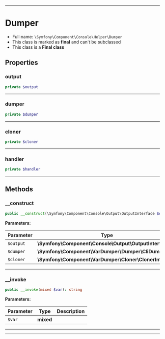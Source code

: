 ***

# Dumper





* Full name: `\Symfony\Component\Console\Helper\Dumper`
* This class is marked as **final** and can't be subclassed
* This class is a **Final class**



## Properties


### output



```php
private $output
```






***

### dumper



```php
private $dumper
```






***

### cloner



```php
private $cloner
```






***

### handler



```php
private $handler
```






***

## Methods


### __construct



```php
public __construct(\Symfony\Component\Console\Output\OutputInterface $output, \Symfony\Component\VarDumper\Dumper\CliDumper $dumper = null, \Symfony\Component\VarDumper\Cloner\ClonerInterface $cloner = null): mixed
```








**Parameters:**

| Parameter | Type | Description |
|-----------|------|-------------|
| `$output` | **\Symfony\Component\Console\Output\OutputInterface** |  |
| `$dumper` | **\Symfony\Component\VarDumper\Dumper\CliDumper** |  |
| `$cloner` | **\Symfony\Component\VarDumper\Cloner\ClonerInterface** |  |




***

### __invoke



```php
public __invoke(mixed $var): string
```








**Parameters:**

| Parameter | Type | Description |
|-----------|------|-------------|
| `$var` | **mixed** |  |




***


***

